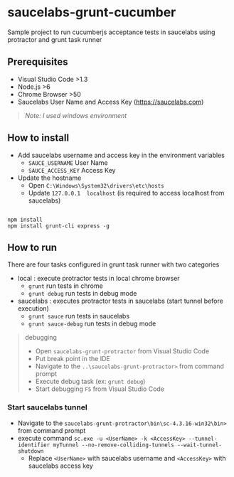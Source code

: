 # saucelabs-grunt-cucumber
Sample project to run cucumberjs acceptance tests in saucelabs using protractor and grunt task runner
## Prerequisites 
- Visual Studio Code >1.3
- Node.js >6
- Chrome Browser >50
- Saucelabs User Name and Access Key (https://saucelabs.com)

>_Note: I used windows environment_

## How to install
- Add saucelabs username and access key in the environment variables
  - `SAUCE_USERNAME` User Name
  - `SAUCE_ACCESS_KEY` Access Key
- Update the hostname 
  - Open `C:\Windows\System32\drivers\etc\hosts`
  - Update `127.0.0.1  localhost` (is required to access localhost from saucelabs) 
```

npm install
npm install grunt-cli express -g

```

## How to run
There are four tasks configured in grunt task runner with two categories 

- local : execute protractor tests in local chrome browser
  - `grunt`  run tests in chrome
  - `grunt debug` run tests in debug mode
- saucelabs : executes protractor tests in saucelabs (start tunnel before execution)
  - `grunt sauce` run tests in saucelabs 
  - `grunt sauce-debug` run tests in debug mode 

> debugging 
> - Open `saucelabs-grunt-protractor` from Visual Studio Code
> - Put break point in the IDE
> - Navigate to the `..\saucelabs-grunt-protractor>` from command prompt
> - Execute debug task (ex: `grunt debug`)
> - Start debugging `F5` from Visual Studio Code

### Start saucelabs tunnel
- Navigate to the `saucelabs-grunt-protractor\bin\sc-4.3.16-win32\bin>` from command prompt
- execute command `sc.exe -u <UserName> -k <AccessKey> --tunnel-identifier myTunnel --no-remove-colliding-tunnels --wait-tunnel-shutdown`
  - Replace `<UserName>` with saucelabs username and `<AccessKey>` with saucelabs access key
